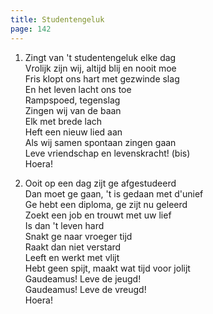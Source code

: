 ```yaml
---
title: Studentengeluk
page: 142
---  
```


1.	Zingt van 't studentengeluk elke dag  
Vrolijk zijn wij, altijd blij en nooit moe  
Fris klopt ons hart met gezwinde slag  
En het leven lacht ons toe  
Rampspoed, tegenslag  
Zingen wij van de baan  
Elk met brede lach  
Heft een nieuw lied aan  
Als wij samen spontaan zingen gaan  
Leve vriendschap en levenskracht! (bis)  
Hoera!  


2.	Ooit op een dag zijt ge afgestudeerd  
Dan moet ge gaan, 't is gedaan met d'unief  
Ge hebt een diploma, ge zijt nu geleerd  
Zoekt een job en trouwt met uw lief  
Is dan 't leven hard  
Snakt ge naar vroeger tijd  
Raakt dan niet verstard  
Leeft en werkt met vlijt  
Hebt geen spijt, maakt wat tijd voor jolijt  
Gaudeamus! Leve de jeugd!  
Gaudeamus! Leve de vreugd!  
Hoera!  